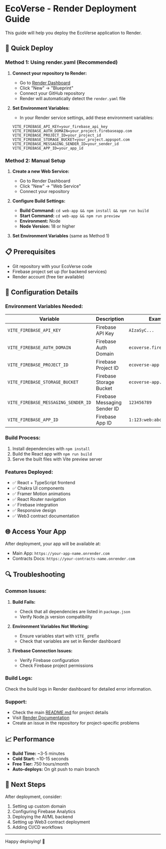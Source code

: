 # EcoVerse - Render Deployment Guide

This guide will help you deploy the EcoVerse application to Render.

## 🚀 Quick Deploy

### Method 1: Using render.yaml (Recommended)

1. **Connect your repository to Render:**
   - Go to [Render Dashboard](https://dashboard.render.com)
   - Click "New" → "Blueprint"
   - Connect your GitHub repository
   - Render will automatically detect the `render.yaml` file

2. **Set Environment Variables:**
   - In your Render service settings, add these environment variables:
   ```
   VITE_FIREBASE_API_KEY=your_firebase_api_key
   VITE_FIREBASE_AUTH_DOMAIN=your_project.firebaseapp.com
   VITE_FIREBASE_PROJECT_ID=your_project_id
   VITE_FIREBASE_STORAGE_BUCKET=your_project.appspot.com
   VITE_FIREBASE_MESSAGING_SENDER_ID=your_sender_id
   VITE_FIREBASE_APP_ID=your_app_id
   ```

### Method 2: Manual Setup

1. **Create a new Web Service:**
   - Go to Render Dashboard
   - Click "New" → "Web Service"
   - Connect your repository

2. **Configure Build Settings:**
   - **Build Command:** `cd web-app && npm install && npm run build`
   - **Start Command:** `cd web-app && npm run preview`
   - **Environment:** Node
   - **Node Version:** 18 or higher

3. **Set Environment Variables** (same as Method 1)

## 📋 Prerequisites

- Git repository with your EcoVerse code
- Firebase project set up (for backend services)
- Render account (free tier available)

## 🔧 Configuration Details

### Environment Variables Needed:

| Variable | Description | Example |
|----------|-------------|---------|
| `VITE_FIREBASE_API_KEY` | Firebase API Key | `AIzaSyC...` |
| `VITE_FIREBASE_AUTH_DOMAIN` | Firebase Auth Domain | `ecoverse.firebaseapp.com` |
| `VITE_FIREBASE_PROJECT_ID` | Firebase Project ID | `ecoverse-app` |
| `VITE_FIREBASE_STORAGE_BUCKET` | Firebase Storage Bucket | `ecoverse-app.appspot.com` |
| `VITE_FIREBASE_MESSAGING_SENDER_ID` | Firebase Messaging Sender ID | `123456789` |
| `VITE_FIREBASE_APP_ID` | Firebase App ID | `1:123:web:abc` |

### Build Process:
1. Install dependencies with `npm install`
2. Build the React app with `npm run build`
3. Serve the built files with Vite preview server

### Features Deployed:
- ✅ React + TypeScript frontend
- ✅ Chakra UI components
- ✅ Framer Motion animations  
- ✅ React Router navigation
- ✅ Firebase integration
- ✅ Responsive design
- ✅ Web3 contract documentation

## 🌐 Access Your App

After deployment, your app will be available at:
- Main App: `https://your-app-name.onrender.com`
- Contracts Docs: `https://your-contracts-name.onrender.com`

## 🔍 Troubleshooting

### Common Issues:

1. **Build Fails:**
   - Check that all dependencies are listed in `package.json`
   - Verify Node.js version compatibility

2. **Environment Variables Not Working:**
   - Ensure variables start with `VITE_` prefix
   - Check that variables are set in Render dashboard

3. **Firebase Connection Issues:**
   - Verify Firebase configuration
   - Check Firebase project permissions

### Build Logs:
Check the build logs in Render dashboard for detailed error information.

### Support:
- Check the main [README.md](./README.md) for project details
- Visit [Render Documentation](https://render.com/docs)
- Create an issue in the repository for project-specific problems

## 📈 Performance

- **Build Time:** ~3-5 minutes
- **Cold Start:** ~10-15 seconds
- **Free Tier:** 750 hours/month
- **Auto-deploys:** On git push to main branch

## 🎯 Next Steps

After deployment, consider:
1. Setting up custom domain
2. Configuring Firebase Analytics  
3. Deploying the AI/ML backend
4. Setting up Web3 contract deployment
5. Adding CI/CD workflows

---

Happy deploying! 🌱
